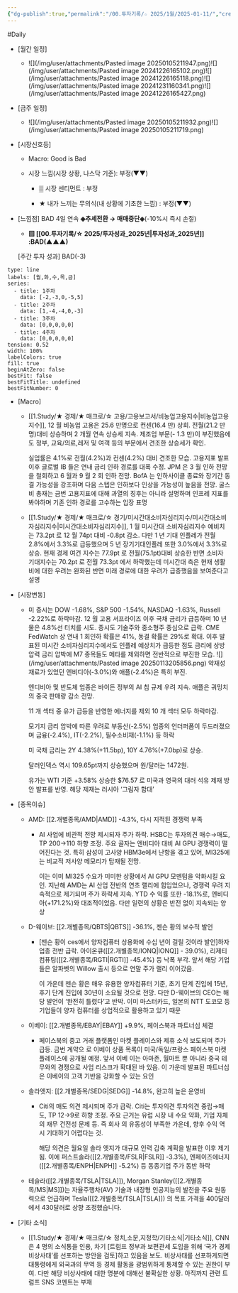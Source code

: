 ```yaml
---
{"dg-publish":true,"permalink":"/00.투자기록/☆ 2025/1월/2025-01-11/","created":"2025-01-06T21:33:57.522+09:00","updated":"2025-06-03T19:57:52.015+09:00"}
---
```


#Daily 


- [월간 일정]
	- ![](/img/user/attachments/Pasted image 20250105211947.png)![](/img/user/attachments/Pasted image 20241226165102.png)![](/img/user/attachments/Pasted image 20241226165118.png)![](/img/user/attachments/Pasted image 20241231160341.png)![](/img/user/attachments/Pasted image 20241226165427.png)

- [금주 일정]
	- ![](/img/user/attachments/Pasted image 20250105211932.png)![](/img/user/attachments/Pasted image 20250105211719.png)



- [시장신호등]
	- Macro: Good is Bad
	  
	- 시장 느낌(시장 상황, 나스닥 기준):  부정(▼▼)
	  
		- ▒ 시장 센티먼트 : 부정
		  
		- ★ 내가 느끼는 무의식(내 상황에 기초한 느낌) : 부정(▼▼)





- [느낌점] BAD 4일 연속 **◈추세전환 → 매매중단◈**(-10%시 즉시 손절) 

	- **▨ [[00.투자기록/☆ 2025/투자성과_2025년\|투자성과_2025년]] :BAD(▲▲▲)**
	  
	[주간 투자 성과] BAD(-3)

```chart
type: line
labels: [월,화,수,목,금]
series:
  - title: 1주차
    data: [-2,-3,0,-5,5]
  - title: 2주차
    data: [1,-4,-4,0,-3]
  - title: 3주차
    data: [0,0,0,0,0]
  - title: 4주차
    data: [0,0,0,0,0]
tension: 0.52
width: 100%
labelColors: true
fill: true
beginAtZero: false
bestFit: false
bestFitTitle: undefined
bestFitNumber: 0
```





- [Macro]
	- [[1.Study/★ 경제/★ 매크로/☆ 고용/고용보고서/비농업고용지수\|비농업고용지수]], 12 월 비농업 고용은 25.6 만명으로 컨센(16.4 만) 상회. 전월(21.2 만명)대비 상승하며 2 개월 연속 상승세 지속. 제조업 부문(- 1.3 만)이 부진했음에도 정부, 교육/의료,레저 및 여객 등의 부문에서 견조한 상승세가 확인. 
	  
	  실업률은 4.1%로 전월(4.2%)과 컨센(4.2%) 대비 견조한 모습. 고용지표 발표 이후 글로벌 IB 들은 연내 금리 인하 경로를 대폭 수정. JPM 은 3 월 인하 전망을 철회하고 6 월과 9 월 2 회 인하 전망. BofA 는 인하사이클 종료와 장기간 동결 가능성을 강조하며 다음 스텝은 인하보다 인상을 가능성이 높음을 전망. 굴스비 총재는 금번 고용지표에 대해 과열의 징후는 아니라 설명하며 인프레 지표를 봐야하며 기존 인하 경로를 고수하는 입장 표명 
	  
	- [[1.Study/★ 경제/★ 매크로/☆ 경기/미시간대소비자심리지수/미시간대소비자심리지수\|미시간대소비자심리지수]], 1 월 미시간대 소비자심리지수 예비치는 73.2pt 로 12 월 74pt 대비 -0.8pt 감소. 다만 1 년 기대 인플레가 전월 2.8%에서 3.3%로 급등했으며 5 년 장기기대인플레 또한 3.0%에서 3.3%로 상승. 현재 경제 여건 지수는 77.9pt 로 전월(75.1pt)대비 상승한 반면 소비자 기대지수는 70.2pt 로 전월 73.3pt 에서 하락했는데 미시간대 측은 현재 생활비에 대한 우려는 완화된 반면 미래 경로에 대한 우려가 급증했음을 보여준다고 설명






- [시장변동]
	- 미 증시는 DOW -1.68%, S&P 500 -1.54%, NASDAQ -1.63%, Russell -2.22%로 하락마감. 12 월 고용 서프라이즈 이후 국채 금리가 급등하며 10 년물은 4.8%선 터치를 시도. 증시도 기술주와 중소형주 중심으로 급락. CME FedWatch 상 연내 1 회인하 확률은 41%, 동결 확률은 29%로 확대. 이후 발표된 미시간 소비자심리지수에서도 인플레 예상치가 급등한 점도 금리에 상방 압력 금리 압박에 M7 종목들도 메타를 제외하면 전반적으로 부진한 모습. 
	  ![](/img/user/attachments/Pasted image 20250113205856.png)
	  악재성 재료가 있었던 엔비디아(-3.0%)와 애플(-2.4%)은 특히 부진. 
	  
	  엔디비아 및 반도체 업종은 바이든 정부의 AI 칩 규제 우려 지속. 애플은 궈밍치의 중국 판매량 감소 전망. 
	  
	  11 개 섹터 중 유가 급등을 반영한 에너지를 제외 10 개 섹터 모두 하락마감. 
	  
	  모기지 금리 압박에 따른 우려로 부동산(-2.5%) 업종의 언더퍼폼이 두드러졌으며 금융(-2.4%), IT(-2.2%), 필수소비재(-1.1%) 등 하락 
	  
	  미 국채 금리는 2Y 4.38%(+11.5bp), 10Y 4.76%(+7.0bp)로 상승. 
	  
	  달러인덱스 역시 109.65pt까지 상승했으며 원/달러는 1472원. 
	  
	  유가는 WTI 기준 +3.58% 상승한 $76.57 로 미국과 영국의 대러 석유 제재 방안 발표를 반영. 해당 제재는 러시아 ‘그림자 함대’






- [종목이슈]
	- AMD: [[2.개별종목/AMD\|AMD]] -4.3%, 다시 지적된 경쟁력 부족
		- AI 사업에 비관적 전망 제시되자 주가 하락. HSBC는 투자의견 매수→매도, TP $200→$110 하향 조정. 주요 골자는 엔비디아 대비 AI GPU 경쟁력이 떨어진다는 것. 특히 삼성이 고사양 HBM3e에서 난항을 겪고 있어, MI325에는 비교적 저사양 메모리가 탑재될 전망. 
		  
		  이는 이미 MI325 수요가 미미한 상황에서 AI GPU 모멘텀을 악화시킬 요인. 지난해 AMD는 AI 산업 전반의 연초 랠리에 힘입었으나, 경쟁력 우려 지속적으로 제기되며 주가 하락세 지속. YTD 수 익률 또한 -18.1%로, 엔비디아(+171.2%)와 대조적이었음. 다만 일련의 상황은 반전 없이 지속되는 양상
		  
	- D-웨이브: [[2.개별종목/QBTS\|QBTS]] -36.1%, 젠슨 황의 보수적 발언
		- [젠슨 황이 ces에서 양자컴퓨터 상용화에 수십 년이 걸릴 것이라 발언]하자 업종 전반 급락. 아이온큐([[2.개별종목/IONQ\|IONQ]] - 39.0%), 리제티컴퓨팅([[2.개별종목/RGTI\|RGTI]] -45.4%) 등 낙폭 부각. 앞서 해당 기업들은 알파벳의 Willow 출시 등으로 연말 주가 랠리 이어갔음. 
		  
		  이 가운데 젠슨 황은 매우 유용한 양자컴퓨터 기준, 초기 단계 진입에 15년, 후기 단계 진입에 30년이 소요될 것으로 전망. 다만 D-웨이브의 CEO는 해당 발언이 ‘완전히 틀렸다’고 반박. 이미 마스터카드, 일본의 NTT 도코모 등 기업들이 양자 컴퓨터를 상업적으로 활용하고 있기 때문
		  
	- 이베이: [[2.개별종목/EBAY\|EBAY]] +9.9%, 페이스북과 파트너십 체결
		- 페이스북의 중고 거래 플랫폼인 마켓 플레이스와 제휴 소식 보도되며 주가 급등. 금번 계약으 로 이베이 상품 목록이 미국/독일/프랑스 페이스북 마켓 플레이스에 공개될 예정. 앞서 이베 이는 아마존, 월마트 뿐 아니라 중국 테무와의 경쟁으로 사업 리스크가 확대된 바 있음. 이 가운데 발표된 파트너십은 이베이의 고객 기반을 강화할 수 있는 요인
		  
	- 솔라엣지: [[2.개별종목/SEDG\|SEDG]] -14.8%, 완고히 높은 운영비
		- Citi의 매도 의견 제시되며 주가 급락. Citi는 투자의견 투자의견 중립→매도, TP $12→$9로 하향 조정. 주요 근거는 유럽 시장 내 수요 약화, 기업 자체의 재무 건전성 문제 등. 즉 회사 의 유동성이 부족한 가운데, 향후 수익 역시 기대하기 어렵다는 것. 
		  
		  해당 의견은 월요일 솔라 엣지가 대규모 인력 감축 계획을 발표한 이후 제기됨. 이에 퍼스트솔라([[2.개별종목/FSLR\|FSLR]] -3.3%), 엔페이즈에너지([[2.개별종목/ENPH\|ENPH]] -5.2%) 등 동종기업 주가 동반 하락
		  
	- 테슬라([[2.개별종목/TSLA\|TSLA]]), Morgan Stanley([[2.개별종목/MS\|MS]])는 자율주행차(AV) 기술과 내장형 인공지능의 발전을 주요 원동력으로 언급하며 Tesla([[2.개별종목/TSLA\|TSLA]]) 의 목표 가격을 400달러에서 430달러로 상향 조정했습니다.





- [기타 소식]
	- [[1.Study/★ 경제/★ 매크로/☆ 정치,소문,지정학/기타소식\|기타소식]], CNN 은 4 명의 소식통을 인용, 차기 [트럼프 정부과 보편관세 도입을 위해 ‘국가 경제 비상사태’를 선포하는 방안을 검토]하고 있음을 보도. 비상사태를 선포하게되면 대통령에게 외국과의 무역 등 경제 활동을 광범위하게 통제할 수 있는 권한이 부여. 다만 해당 비상사태에 대한 명분에 대해선 불확실한 상황. 아직까지 관련 트럼프 SNS 코멘트는 부재


